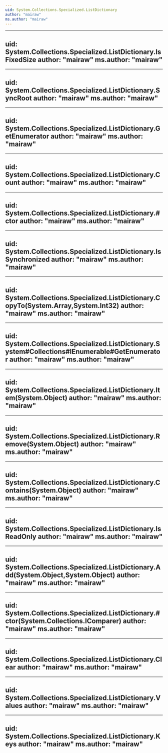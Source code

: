 ```yaml
---
uid: System.Collections.Specialized.ListDictionary
author: "mairaw"
ms.author: "mairaw"
---
```


---
uid: System.Collections.Specialized.ListDictionary.IsFixedSize
author: "mairaw"
ms.author: "mairaw"
---

---
uid: System.Collections.Specialized.ListDictionary.SyncRoot
author: "mairaw"
ms.author: "mairaw"
---

---
uid: System.Collections.Specialized.ListDictionary.GetEnumerator
author: "mairaw"
ms.author: "mairaw"
---

---
uid: System.Collections.Specialized.ListDictionary.Count
author: "mairaw"
ms.author: "mairaw"
---

---
uid: System.Collections.Specialized.ListDictionary.#ctor
author: "mairaw"
ms.author: "mairaw"
---

---
uid: System.Collections.Specialized.ListDictionary.IsSynchronized
author: "mairaw"
ms.author: "mairaw"
---

---
uid: System.Collections.Specialized.ListDictionary.CopyTo(System.Array,System.Int32)
author: "mairaw"
ms.author: "mairaw"
---

---
uid: System.Collections.Specialized.ListDictionary.System#Collections#IEnumerable#GetEnumerator
author: "mairaw"
ms.author: "mairaw"
---

---
uid: System.Collections.Specialized.ListDictionary.Item(System.Object)
author: "mairaw"
ms.author: "mairaw"
---

---
uid: System.Collections.Specialized.ListDictionary.Remove(System.Object)
author: "mairaw"
ms.author: "mairaw"
---

---
uid: System.Collections.Specialized.ListDictionary.Contains(System.Object)
author: "mairaw"
ms.author: "mairaw"
---

---
uid: System.Collections.Specialized.ListDictionary.IsReadOnly
author: "mairaw"
ms.author: "mairaw"
---

---
uid: System.Collections.Specialized.ListDictionary.Add(System.Object,System.Object)
author: "mairaw"
ms.author: "mairaw"
---

---
uid: System.Collections.Specialized.ListDictionary.#ctor(System.Collections.IComparer)
author: "mairaw"
ms.author: "mairaw"
---

---
uid: System.Collections.Specialized.ListDictionary.Clear
author: "mairaw"
ms.author: "mairaw"
---

---
uid: System.Collections.Specialized.ListDictionary.Values
author: "mairaw"
ms.author: "mairaw"
---

---
uid: System.Collections.Specialized.ListDictionary.Keys
author: "mairaw"
ms.author: "mairaw"
---
